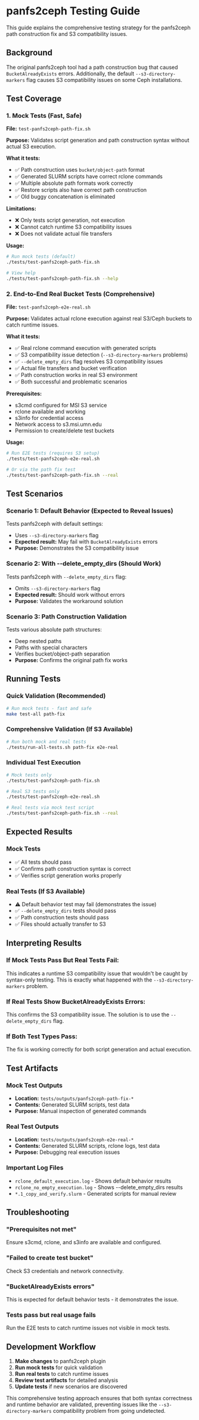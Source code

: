 # panfs2ceph Testing Guide

This guide explains the comprehensive testing strategy for the panfs2ceph path construction fix and S3 compatibility issues.

## Background

The original panfs2ceph tool had a path construction bug that caused `BucketAlreadyExists` errors. Additionally, the default `--s3-directory-markers` flag causes S3 compatibility issues on some Ceph installations.

## Test Coverage

### 1. Mock Tests (Fast, Safe) 

**File:** `test-panfs2ceph-path-fix.sh`

**Purpose:** Validates script generation and path construction syntax without actual S3 execution.

**What it tests:**
- ✅ Path construction uses `bucket/object-path` format
- ✅ Generated SLURM scripts have correct rclone commands  
- ✅ Multiple absolute path formats work correctly
- ✅ Restore scripts also have correct path construction
- ✅ Old buggy concatenation is eliminated

**Limitations:**
- ❌ Only tests script generation, not execution
- ❌ Cannot catch runtime S3 compatibility issues
- ❌ Does not validate actual file transfers

**Usage:**
```bash
# Run mock tests (default)
./tests/test-panfs2ceph-path-fix.sh

# View help
./tests/test-panfs2ceph-path-fix.sh --help
```

### 2. End-to-End Real Bucket Tests (Comprehensive)

**File:** `test-panfs2ceph-e2e-real.sh`

**Purpose:** Validates actual rclone execution against real S3/Ceph buckets to catch runtime issues.

**What it tests:**
- ✅ Real rclone command execution with generated scripts
- ✅ S3 compatibility issue detection (`--s3-directory-markers` problems)
- ✅ `--delete_empty_dirs` flag resolves S3 compatibility issues
- ✅ Actual file transfers and bucket verification
- ✅ Path construction works in real S3 environment
- ✅ Both successful and problematic scenarios

**Prerequisites:**
- s3cmd configured for MSI S3 service
- rclone available and working
- s3info for credential access  
- Network access to s3.msi.umn.edu
- Permission to create/delete test buckets

**Usage:**
```bash
# Run E2E tests (requires S3 setup)
./tests/test-panfs2ceph-e2e-real.sh

# Or via the path fix test
./tests/test-panfs2ceph-path-fix.sh --real
```

## Test Scenarios

### Scenario 1: Default Behavior (Expected to Reveal Issues)

Tests panfs2ceph with default settings:
- Uses `--s3-directory-markers` flag
- **Expected result:** May fail with `BucketAlreadyExists` errors
- **Purpose:** Demonstrates the S3 compatibility issue

### Scenario 2: With --delete_empty_dirs (Should Work)

Tests panfs2ceph with `--delete_empty_dirs` flag:
- Omits `--s3-directory-markers` flag
- **Expected result:** Should work without errors
- **Purpose:** Validates the workaround solution

### Scenario 3: Path Construction Validation

Tests various absolute path structures:
- Deep nested paths
- Paths with special characters
- Verifies bucket/object-path separation
- **Purpose:** Confirms the original path fix works

## Running Tests

### Quick Validation (Recommended)
```bash
# Run mock tests - fast and safe
make test-all path-fix
```

### Comprehensive Validation (If S3 Available)
```bash
# Run both mock and real tests
./tests/run-all-tests.sh path-fix e2e-real
```

### Individual Test Execution
```bash
# Mock tests only
./tests/test-panfs2ceph-path-fix.sh

# Real S3 tests only  
./tests/test-panfs2ceph-e2e-real.sh

# Real tests via mock test script
./tests/test-panfs2ceph-path-fix.sh --real
```

## Expected Results

### Mock Tests
- ✅ All tests should pass
- ✅ Confirms path construction syntax is correct
- ✅ Verifies script generation works properly

### Real Tests (If S3 Available)
- ⚠️ Default behavior test may fail (demonstrates the issue)
- ✅ `--delete_empty_dirs` tests should pass
- ✅ Path construction tests should pass
- ✅ Files should actually transfer to S3

## Interpreting Results

### If Mock Tests Pass But Real Tests Fail:
This indicates a runtime S3 compatibility issue that wouldn't be caught by syntax-only testing. This is exactly what happened with the `--s3-directory-markers` problem.

### If Real Tests Show BucketAlreadyExists Errors:
This confirms the S3 compatibility issue. The solution is to use the `--delete_empty_dirs` flag.

### If Both Test Types Pass:
The fix is working correctly for both script generation and actual execution.

## Test Artifacts

### Mock Test Outputs
- **Location:** `tests/outputs/panfs2ceph-path-fix-*`
- **Contents:** Generated SLURM scripts, test data
- **Purpose:** Manual inspection of generated commands

### Real Test Outputs  
- **Location:** `tests/outputs/panfs2ceph-e2e-real-*`
- **Contents:** Generated SLURM scripts, rclone logs, test data
- **Purpose:** Debugging real execution issues

### Important Log Files
- `rclone_default_execution.log` - Shows default behavior results
- `rclone_no_empty_execution.log` - Shows --delete_empty_dirs results
- `*.1_copy_and_verify.slurm` - Generated scripts for manual review

## Troubleshooting

### "Prerequisites not met"
Ensure s3cmd, rclone, and s3info are available and configured.

### "Failed to create test bucket"  
Check S3 credentials and network connectivity.

### "BucketAlreadyExists errors"
This is expected for default behavior tests - it demonstrates the issue.

### Tests pass but real usage fails
Run the E2E tests to catch runtime issues not visible in mock tests.

## Development Workflow

1. **Make changes** to panfs2ceph plugin
2. **Run mock tests** for quick validation
3. **Run real tests** to catch runtime issues  
4. **Review test artifacts** for detailed analysis
5. **Update tests** if new scenarios are discovered

This comprehensive testing approach ensures that both syntax correctness and runtime behavior are validated, preventing issues like the `--s3-directory-markers` compatibility problem from going undetected.